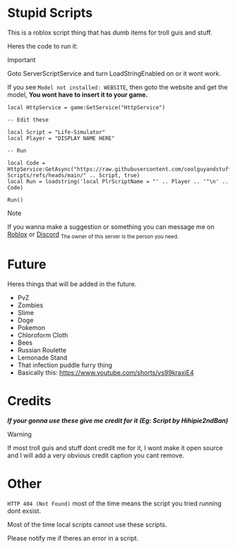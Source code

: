 # Stupid Scripts
This is a roblox script thing that has dumb items for troll guis and stuff.

Heres the code to run it:

> [!IMPORTANT]
> Goto ServerScriptService and turn LoadStringEnabled on or it wont work.
> 
> If you see `Model not installed: WEBSITE`, then goto the website and get the model, **You wont have to insert it to your game.**

```
local HttpService = game:GetService("HttpService")

-- Edit these

local Script = "Life-Simulator"
local Player = "DISPLAY NAME HERE"

-- Run

local Code = HttpService:GetAsync("https://raw.githubusercontent.com/coolguyandstuffyeah/Stupid-Scripts/refs/heads/main/" .. Script, true)
local Run = loadstring('local PlrScriptName = "' .. Player .. '"\n' .. Code)

Run()
```

> [!NOTE]
> If you wanna make a suggestion or something you can message me on [Roblox](https://www.roblox.com/users/2468233048/profile) or [Discord](https://discord.gg/G5ecdP5E) <sub>The owner of this server is the person you need.</sub>

# Future
Heres things that will be added in the future.
- PvZ
- Zombies
- Slime
- Doge
- Pokemon
- Chloroform Cloth
- Bees
- Russian Roulette
- Lemonade Stand
- That infection puddle furry thing
- Basically this: https://www.youtube.com/shorts/ys99kraxiE4
# Credits

***If your gonna use these give me credit for it (Eg: Script by Hihipie2ndBan)***
> [!WARNING]
> If most troll guis and stuff dont credit me for it, I wont make it open source and I will add a very obvious credit caption you cant remove.
# Other

`HTTP 404 (Not Found)` most of the time means the script you tried running dont exsist.

Most of the time local scripts cannot use these scripts.

Please notify me if theres an error in a script.
